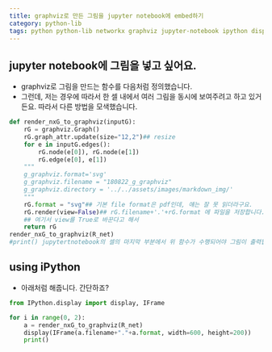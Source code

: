```yaml
---
title: graphviz로 만든 그림을 jupyter notebook에 embed하기 
category: python-lib
tags: python python-lib networkx graphviz jupyter-notebook ipython display
---
```


## jupyter notebook에 그림을 넣고 싶어요. 

- graphviz로 그림을 만드는 함수를 다음처럼 정의했습니다. 
- 그런데, 저는 경우에 따라서 한 셀 내에서 여러 그림을 동시에 보여주려고 하고 있거든요. 따라서 다른 방법을 모색했습니다. 

```python
def render_nxG_to_graphviz(inputG):
    rG = graphviz.Graph()
    rG.graph_attr.update(size="12,2")## resize
    for e in inputG.edges():
        rG.node(e[0]), rG.node(e[1])
        rG.edge(e[0], e[1])
    """
    g_graphviz.format='svg'
    g_graphviz.filename = "180822_g_graphviz"
    g_graphviz.directory = '../../assets/images/markdown_img/'
    """
    rG.format = "svg"## 기본 file format은 pdf인데, 얘는 잘 못 읽더라구요. 
    rG.render(view=False)## rG.filename+'.'+rG.format 에 파일을 저장합니다. 
    ## 여기서 view를 True로 바꾼다고 해서 
    return rG
render_nxG_to_graphviz(R_net)
#print() jupytertnotebook의 셀의 마지막 부분에서 위 함수가 수행되어야 그림이 출력됩니다. 
```

## using iPython 

- 아래처럼 해줍니다. 간단하죠? 

```python
from IPython.display import display, IFrame

for i in range(0, 2):
    a = render_nxG_to_graphviz(R_net)
    display(IFrame(a.filename+"."+a.format, width=600, height=200))
    print()
```